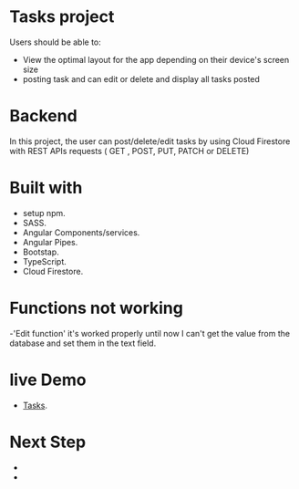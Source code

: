 # Tasks project 

Users should be able to:

- View the optimal layout for the app depending on their device's screen size
- posting task and can edit or delete and display all tasks posted 

# Backend 
In this project, the user can post/delete/edit tasks by using Cloud Firestore with REST APIs requests ( GET , POST, PUT, PATCH or DELETE) 

# Built with 
- setup npm. 
- SASS.
- Angular Components/services.
- Angular Pipes. 
- Bootstap.
- TypeScript.
- Cloud Firestore.

# Functions not working 
-'Edit function' it's worked properly until now I can't get the value from the database and set them in the text field.

# live Demo

- [Tasks](https://zainabadel501.github.io/tasks/).

# Next Step 
-
-










 
